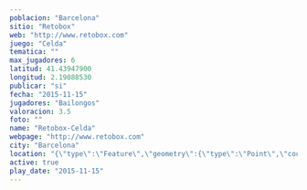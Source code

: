 ```yaml
---
poblacion: "Barcelona"
sitio: "Retobox"
web: "http://www.retobox.com"
juego: "Celda"
tematica: ""
max_jugadores: 6
latitud: 41.43947900
longitud: 2.19088530
publicar: "si"
fecha: "2015-11-15"
jugadores: "Bailongos"
valoracion: 3.5
foto: ""
name: "Retobox-Celda"
webpage: "http://www.retobox.com"
city: "Barcelona"
location: "{\"type\":\"Feature\",\"geometry\":{\"type\":\"Point\",\"coordinates\":[\"41,43947900\",\"2,19088530\"]}}"
active: true
play_date: "2015-11-15"
---
```

